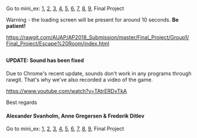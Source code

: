 Go to mini_ex:
[1](https://github.com/Mightydeeze/mini_ex/tree/mini_ex_main/mini_ex1),
[2](https://github.com/Mightydeeze/mini_ex/tree/mini_ex_main/mini_ex2),
[3](https://github.com/Mightydeeze/mini_ex/tree/mini_ex_main/mini_ex3),
[4](https://github.com/Mightydeeze/mini_ex/tree/mini_ex_main/mini_ex4),
[5](https://github.com/Mightydeeze/mini_ex/tree/mini_ex_main/mini_ex5), 
[6](https://github.com/Mightydeeze/mini_ex/tree/mini_ex_main/mini_ex6),
[7](https://github.com/Mightydeeze/mini_ex/tree/mini_ex_main/mini_ex7),
[8](https://github.com/Mightydeeze/mini_ex/tree/mini_ex_main/mini_ex8),
[9](https://github.com/Mightydeeze/mini_ex/tree/mini_ex_main/mini_ex9), Final Project


Warning - the loading screen will be present for around 10 seconds. **Be patient!**

https://rawgit.com/AUAP/AP2018_Submission/master/Final_Project/Group1/Final_Project/Escape%20Room/index.html

##
#### UPDATE: Sound has been fixed
Due to Chrome's recent update, sounds don't work in any programs through rawgit. That's why we've also recorded a video of the game.

https://www.youtube.com/watch?v=TAtrERDvTkA

Best regards 
#### Alexander Svanholm, Anne Gregersen & Frederik Ditlev

Go to mini_ex:
[1](https://github.com/Mightydeeze/mini_ex/tree/mini_ex_main/mini_ex1),
[2](https://github.com/Mightydeeze/mini_ex/tree/mini_ex_main/mini_ex2),
[3](https://github.com/Mightydeeze/mini_ex/tree/mini_ex_main/mini_ex3),
[4](https://github.com/Mightydeeze/mini_ex/tree/mini_ex_main/mini_ex4),
[5](https://github.com/Mightydeeze/mini_ex/tree/mini_ex_main/mini_ex5), 
[6](https://github.com/Mightydeeze/mini_ex/tree/mini_ex_main/mini_ex6),
[7](https://github.com/Mightydeeze/mini_ex/tree/mini_ex_main/mini_ex7),
[8](https://github.com/Mightydeeze/mini_ex/tree/mini_ex_main/mini_ex8),
[9](https://github.com/Mightydeeze/mini_ex/tree/mini_ex_main/mini_ex9), Final Project
